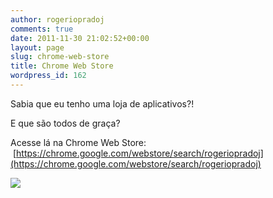 ```yaml
---
author: rogeriopradoj
comments: true
date: 2011-11-30 21:02:52+00:00
layout: page
slug: chrome-web-store
title: Chrome Web Store
wordpress_id: 162
---
```


Sabia que eu tenho uma loja de aplicativos?!

E que são todos de graça?

Acesse lá na Chrome Web Store:  [https://chrome.google.com/webstore/search/rogeriopradoj](https://chrome.google.com/webstore/search/rogeriopradoj)

[![](http://rogeriopradoj.com/wp-content/uploads/2011/11/logo-chrome-web-store.png)](https://chrome.google.com/webstore/search/rogeriopradoj)

